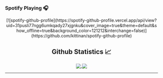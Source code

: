 ### Spotify Playing 🎧

<div align="center"> 
  [![spotify-github-profile](https://spotify-github-profile.vercel.app/api/view?uid=31pusli77ngg6umkqady27xjgnku&cover_image=true&theme=default&show_offline=true&background_color=121212&interchange=false)](https://github.com/kittinan/spotify-github-profile)
</div
---

<br/>

  <h2 align="center"> Github Statistics 📈 </h2>
  
  <div align="center"> 
     <a href="">
      <img align="center" src="https://github-readme-stats-sigma-five.vercel.app/api?username=DevZiee&show_icons=true&include_all_commits=true&count_private=true&theme=react&line_height=40" />
    </a>
    <a href="">
      <img align="center" src="https://github-readme-stats.vercel.app/api/top-langs/?username=DevZiee&theme=react&line_height=40&hide=css"/>
    </a>
</div

<br/>

---
